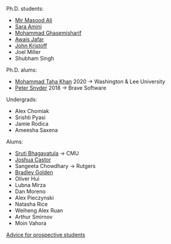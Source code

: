 Ph.D. students: 

* [Mir Masood Ali][masood]
* [Sara Amini][sara]
* [Mohammad Ghasemisharif][moe]
* [Awais Jafar][awais]
* [John Kristoff][jtk]
* Joel Miller
* Shubham Singh

Ph.D. alums:


* [Mohammad Taha Khan][taha] 2020 -> Washington & Lee University
* [Peter Snyder][pete] 2018 -> Brave Software

Undergrads:

* Alex Chomiak
* Srishti Pyasi
* Jamie Rodica
* Ameesha Saxena

Alums:

* [Sruti Bhagavatula][sruti] -> CMU
* [Joshua Castor][josh]
* Sangeeta Chowdhary -> Rutgers
* [Bradley Golden][bradley]
* Oliver Hui
* Lubna Mirza
* Dan Moreno
* Alex Pieczynski
* Natasha Rice
* Weiheng Alex Ruan
* Arthur Smirnov
* Moin Vahora


[Advice for prospective students](prospective.html)

[masood]: https://mirmasoodali.com/
[awais]: https://www.cs.uic.edu/~awais/
[jtk]: https://dataplane.org/jtk/
[josh]: https://bluuarc.github.io/
[bradley]: https://bradleygolden.github.io/
[sruti]: https://www.cs.cmu.edu/~sbhagava/
[taha]: https://www.tahakhan.net/
[pete]: https://www.peteresnyder.com/
[arthur]: https://www.cs.uic.edu/~asmirnov/
[sara]: https://www.cs.uic.edu/~samini/
[moe]: https://www.cs.uic.edu/~mghasemi/

